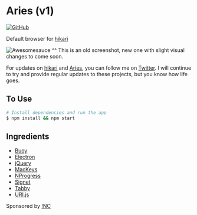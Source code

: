 # Aries (v1)

[![GitHub](http://img.shields.io/badge/GitHub-IdeasNeverCease/Aries-07d0eb.svg?style=flat-square)](https://github.com/IdeasNeverCease/Aries)

Default browser for [hikari](https://github.com/IdeasNeverCease/hikari)

![Awesomesauce](https://cloud.githubusercontent.com/assets/1288356/4346885/d8127aba-411d-11e4-91d6-75f73d19058b.png)
^^ This is an old screenshot, new one with slight visual changes to come soon.

For updates on [hikari](https://github.com/IdeasNeverCease/hikari) and [Aries](https://github.com/IdeasNeverCease/Aries), you can follow me on [Twitter](https://twitter.com/TadashiHikari). I will continue to try and provide regular updates to these projects, but you know how life goes.



## To Use

```bash
# Install dependencies and run the app
$ npm install && npm start
```



## Ingredients

* [Buoy](https://github.com/cferdinandi/buoy)
* [Electron](https://github.com/atom/electron)
* [jQuery](http://jquery.com)
* [MacKeys](https://github.com/MichaelZelensky/jsLibraries)
* [NProgress](https://github.com/rstacruz/nprogress)
* [Signet](https://github.com/HubSpot/signet)
* [Tabby](https://github.com/cferdinandi/tabby)
* [URI.js](https://github.com/medialize/URI.js)



Sponsored by [!NC](https://the-inc.co)